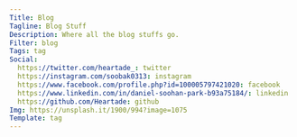 ```yaml
---
Title: Blog
Tagline: Blog Stuff
Description: Where all the blog stuffs go.
Filter: blog
Tags: tag
Social:
  https://twitter.com/heartade_: twitter
  https://instagram.com/soobak0313: instagram
  https://www.facebook.com/profile.php?id=100005797421020: facebook
  https://www.linkedin.com/in/daniel-soohan-park-b93a75184/: linkedin
  https://github.com/Heartade: github
Img: https://unsplash.it/1900/994?image=1075
Template: tag
---
```

